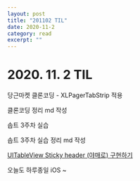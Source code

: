 ```yaml
---
layout: post
title: "201102 TIL" 
date: 2020-11-2
category: read 
excerpt: ""
---
```


# 2020. 11. 2 TIL

당근마켓 클론코딩 - XLPagerTabStrip 적용

클론코딩 정리 md 작성

솝트 3주차 실습

솝트 3주차 실습 정리 md 작성

[UITableView Sticky header (야매로) 구현하기](https://iamcho2.github.io/2020/11/02/sticky-header-uitableview)



오늘도 하루종일 iOS ~


